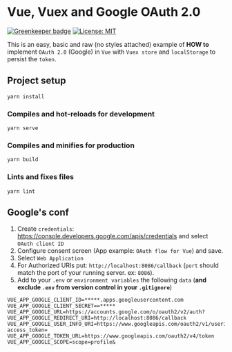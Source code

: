 # Vue, Vuex and Google OAuth 2.0

[![Greenkeeper badge](https://badges.greenkeeper.io/alpersonalwebsite/vue-oauth-authentication.svg)](https://greenkeeper.io/)
[![License: MIT](https://img.shields.io/badge/License-MIT-brightgreen.svg)](https://opensource.org/licenses/MIT)

This is an easy, basic and raw (no styles attached) example of **HOW to** implement `OAuth 2.0` (Google) in `Vue` with `Vuex store` and `localStorage` to persist the `token`.

## Project setup
```
yarn install
```

### Compiles and hot-reloads for development
```
yarn serve
```

### Compiles and minifies for production
```
yarn build
```

### Lints and fixes files
```
yarn lint
```

## Google's conf

1. Create `credentials`: https://console.developers.google.com/apis/credentials and select `OAuth client ID`
2. Configure consent screen (App example: `OAuth flow for Vue`) and save.
3. Select `Web Application`
4. For Authorized URIs put: `http://localhost:8086/callback` (`port` should match the port of your running server. ex: `8086`).
5. Add to your `.env` or `environment variables` the following `data` (**and exclude `.env` from version control in your `.gitignore`**)

```
VUE_APP_GOOGLE_CLIENT_ID=*****.apps.googleusercontent.com
VUE_APP_GOOGLE_CLIENT_SECRET==*****
VUE_APP_GOOGLE_URL=https://accounts.google.com/o/oauth2/v2/auth?
VUE_APP_GOOGLE_REDIRECT_URI=http://localhost:8086/callback
VUE_APP_GOOGLE_USER_INFO_URI=https://www.googleapis.com/oauth2/v1/userinfo?access_token=
VUE_APP_GOOGLE_TOKEN_URL=https://www.googleapis.com/oauth2/v4/token
VUE_APP_GOOGLE_SCOPE=scope=profile&
```